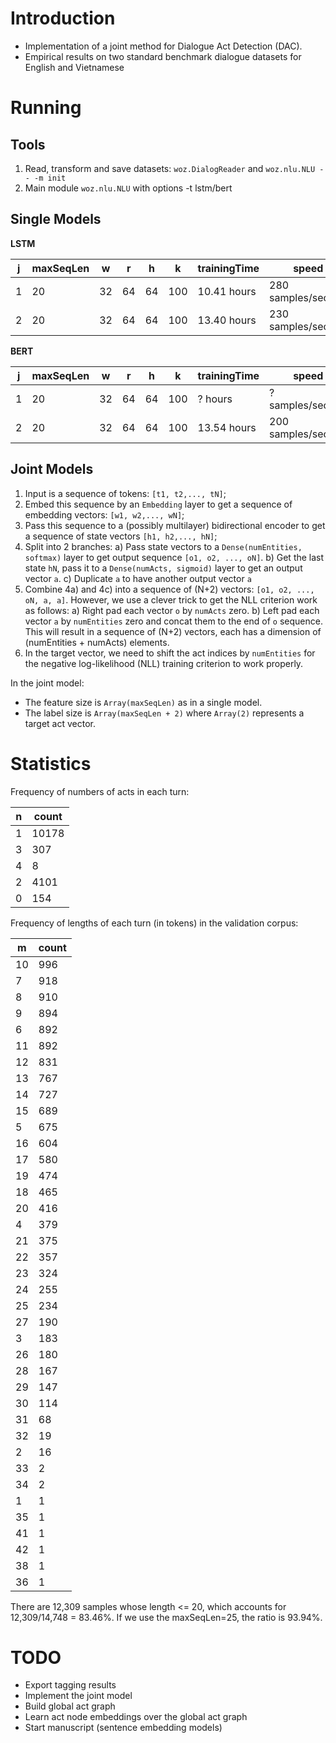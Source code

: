 # Introduction

- Implementation of a joint method for Dialogue Act Detection (DAC).
- Empirical results on two standard benchmark dialogue datasets for English and Vietnamese

# Running

## Tools

1. Read, transform and save datasets: `woz.DialogReader` and `woz.nlu.NLU -- -m init`
2. Main module `woz.nlu.NLU` with options -t lstm/bert

## Single Models

**LSTM**

| j | maxSeqLen | w | r | h | k | trainingTime | speed              | devAcc |
|---| --- | --- | --- | --- | --- |--------------|--------------------|--------|
| 1 | 20 | 32 | 64 | 64 | 100 | 10.41 hours  | 280 samples/second | 0.9211 | 
| 2 | 20 | 32 | 64 | 64 | 100 | 13.40 hours  | 230 samples/second | 0.9068 |


**BERT**

| j | maxSeqLen | w | r | h | k | trainingTime | speed              | devAcc |
|---| --- | --- | --- | --- | --- |--------------|--------------------|--------|
| 1 | 20 | 32 | 64 | 64 | 100 | ? hours      | ? samples/second   | 0.9211 | 
| 2 | 20 | 32 | 64 | 64 | 100 | 13.54 hours  | 200 samples/second | 0.8740 |

## Joint Models

1. Input is a sequence of tokens: `[t1, t2,..., tN]`;
2. Embed this sequence by an `Embedding` layer to get a sequence of embedding vectors: `[w1, w2,..., wN]`;  
3. Pass this sequence to a (possibly multilayer) bidirectional encoder to get a sequence of state vectors `[h1, h2,..., hN]`;
4. Split into 2 branches:
  a) Pass state vectors to a `Dense(numEntities, softmax)` layer to get output sequence `[o1, o2, ..., oN]`.
  b) Get the last state `hN`, pass it to a `Dense(numActs, sigmoid)` layer to get an output vector `a`.
  c) Duplicate `a` to have another output vector `a`
5. Combine 4a) and 4c) into a sequence of (N+2) vectors: `[o1, o2, ..., oN, a, a]`. However, we use a clever trick to get the NLL criterion work as follows:
  a) Right pad each vector `o` by `numActs` zero.
  b) Left pad each vector `a` by `numEntities` zero and concat them to the end of `o` sequence.
  This will result in a sequence of (N+2) vectors, each has a dimension of (numEntities + numActs) elements. 
6. In the target vector, we need to shift the act indices by `numEntities` for the negative log-likelihood (NLL) training criterion to work properly.

In the joint model:
- The feature size is `Array(maxSeqLen)` as in a single model.
- The label size is `Array(maxSeqLen + 2)` where `Array(2)` represents a target act vector. 

# Statistics

Frequency of numbers of acts in each turn:

|  n|count|
|---|-----|
|  1|10178|
|  3|  307|
|  4|    8|
|  2| 4101|
|  0|  154|

Frequency of lengths of each turn (in tokens) in the validation corpus:

|  m| count |
|---|-------|
| 10| 996   |
|  7| 918   |
|  8| 910   |
|  9| 894   |
|  6| 892   |
| 11| 892   |
| 12| 831   |
| 13| 767   |
| 14| 727   |
| 15| 689   |
|  5| 675   |
| 16| 604   |
| 17| 580   |
| 19| 474   |
| 18| 465   |
| 20| 416   |
|  4| 379   |
| 21| 375   |
| 22| 357   |
| 23| 324   |
| 24| 255   |
| 25| 234   |
| 27| 190   |
|  3| 183   |
| 26| 180   |
| 28| 167   |
| 29| 147   |
| 30| 114   |
| 31| 68    |
| 32| 19    |
|  2| 16    |
| 33| 2     |
| 34| 2     |
|  1| 1     |
| 35| 1     |
| 41| 1     |
| 42| 1     |
| 38| 1     |
| 36| 1     |

There are 12,309 samples whose length <= 20, which accounts for 12,309/14,748 = 83.46\%. If we use the maxSeqLen=25, the ratio is 93.94\%.

# TODO

- Export tagging results
- Implement the joint model
- Build global act graph
- Learn act node embeddings over the global act graph
- Start manuscript (sentence embedding models)